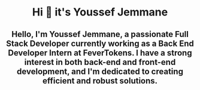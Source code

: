 <h1 align="center">Hi 👋 it's Youssef Jemmane</h1>
<h2 align="center">Hello, I'm Youssef Jemmane, a passionate Full Stack Developer currently working as a Back End Developer Intern at FeverTokens. I have a strong interest in both back-end and front-end development, and I'm dedicated to creating efficient and robust solutions.</h2>
